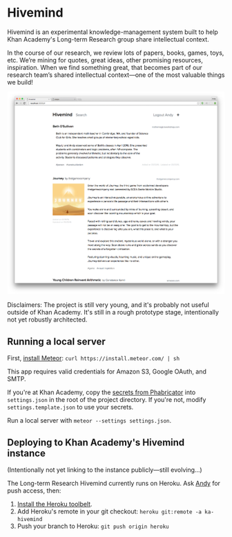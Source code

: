 # Hivemind

Hivemind is an experimental knowledge-management system built to help Khan Academy's Long-term Research group share intellectual context.

In the course of our research, we review lots of papers, books, games, toys, etc. We’re mining for quotes, great ideas, other promising resources, inspiration. When we find something great, that becomes part of our research team’s shared intellectual context—one of the most valuable things we build!

![Screenshot as of May 5th, 2016](screenshot.png)

Disclaimers: The project is still very young, and it's probably not useful outside of Khan Academy. It's still in a rough prototype stage, intentionally not yet robustly architected.

## Running a local server

First, [install Meteor](https://www.meteor.com/install): `curl https://install.meteor.com/ | sh`

This app requires valid credentials for Amazon S3, Google OAuth, and SMTP.

If you're at Khan Academy, copy the [secrets from Phabricator](https://phabricator.khanacademy.org/K145) into `settings.json` in the root of the project directory. If you're not, modify `settings.template.json` to use your secrets.

Run a local server with `meteor --settings settings.json`.

## Deploying to Khan Academy's Hivemind instance

(Intentionally not yet linking to the instance publicly—still evolving…)

The Long-term Research Hivemind currently runs on Heroku. Ask [Andy](mailto:andy@khanacademy.org) for push access, then:

1. [Install the Heroku toolbelt](https://toolbelt.heroku.com/).
2. Add Heroku's remote in your git checkout: `heroku git:remote -a ka-hivemind`
3. Push your branch to Heroku: `git push origin heroku`
